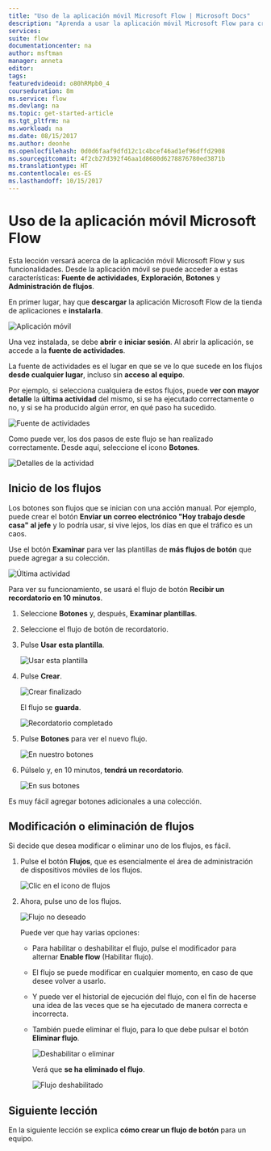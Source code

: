 ```yaml
---
title: "Uso de la aplicación móvil Microsoft Flow | Microsoft Docs"
description: "Aprenda a usar la aplicación móvil Microsoft Flow para crear y administrar flujos."
services: 
suite: flow
documentationcenter: na
author: msftman
manager: anneta
editor: 
tags: 
featuredvideoid: o80hRMpb0_4
courseduration: 8m
ms.service: flow
ms.devlang: na
ms.topic: get-started-article
ms.tgt_pltfrm: na
ms.workload: na
ms.date: 08/15/2017
ms.author: deonhe
ms.openlocfilehash: 0d0d6faaf9dfd12c1c4bcef46ad1ef96dffd2908
ms.sourcegitcommit: 4f2cb27d392f46aa1d8680d6278876780ed3871b
ms.translationtype: HT
ms.contentlocale: es-ES
ms.lasthandoff: 10/15/2017
---
```

# <a name="use-the-microsoft-flow-mobile-app"></a>Uso de la aplicación móvil Microsoft Flow
Esta lección versará acerca de la aplicación móvil Microsoft Flow y sus funcionalidades. Desde la aplicación móvil se puede acceder a estas características: **Fuente de actividades**, **Exploración**, **Botones** y **Administración de flujos**.

En primer lugar, hay que **descargar** la aplicación Microsoft Flow de la tienda de aplicaciones e **instalarla**.

![Aplicación móvil](./media/learning-mobile-app/open-mobile-app.png)

Una vez instalada, se debe **abrir** e **iniciar sesión**. Al abrir la aplicación, se accede a la **fuente de actividades**.

La fuente de actividades es el lugar en que se ve lo que sucede en los flujos **desde cualquier lugar**, incluso sin **acceso al equipo**.

Por ejemplo, si selecciona cualquiera de estos flujos, puede **ver con mayor detalle** la **última actividad** del mismo, si se ha ejecutado correctamente o no, y si se ha producido algún error, en qué paso ha sucedido.

![Fuente de actividades](./media/learning-mobile-app/see-all-activity.png)

Como puede ver, los dos pasos de este flujo se han realizado correctamente. Desde aquí, seleccione el icono **Botones**.

![Detalles de la actividad](./media/learning-mobile-app/activity-details.png)

## <a name="how-flows-are-started"></a>Inicio de los flujos
   Los botones son flujos que se inician con una acción manual. Por ejemplo, puede crear el botón **Enviar un correo electrónico "Hoy trabajo desde casa" al jefe**
y lo podría usar, si vive lejos, los días en que el tráfico es un caos.

Use el botón **Examinar** para ver las plantillas de **más flujos de botón** que puede agregar a su colección.

![Última actividad](./media/learning-mobile-app/click-browse-button.png)

Para ver su funcionamiento, se usará el flujo de botón **Recibir un recordatorio en 10 minutos**.

1. Seleccione **Botones** y, después, **Examinar plantillas**.
2. Seleccione el flujo de botón de recordatorio.
3. Pulse **Usar esta plantilla**.
   
    ![Usar esta plantilla](./media/learning-mobile-app/use-this-template.png)
4. Pulse **Crear**.
   
    ![Crear finalizado](./media/learning-mobile-app/create-complete.png)
   
    El flujo se **guarda**.
   
    ![Recordatorio completado](./media/learning-mobile-app/complete-reminder.png)
5. Pulse **Botones** para ver el nuevo flujo. 
   
    ![En nuestro botones](./media/learning-mobile-app/button-send-reminder.png)
6. Púlselo y, en 10 minutos, **tendrá un recordatorio**.
   
    ![En sus botones](./media/learning-mobile-app/in-your-collection.png)

Es muy fácil agregar botones adicionales a una colección.

## <a name="modify-or-delete-a-flow"></a>Modificación o eliminación de flujos
Si decide que desea modificar o eliminar uno de los flujos, es fácil.

1. Pulse el botón **Flujos**, que es esencialmente el área de administración de dispositivos móviles de los flujos.
   
    ![Clic en el icono de flujos](./media/learning-mobile-app/click-flows-button.png)
2. Ahora, pulse uno de los flujos.
   
    ![Flujo no deseado](./media/learning-mobile-app/send-a-reminder.png)
   
    Puede ver que hay varias opciones:
   
   * Para habilitar o deshabilitar el flujo, pulse el modificador para alternar **Enable flow** (Habilitar flujo).
   * El flujo se puede modificar en cualquier momento, en caso de que desee volver a usarlo. 
   * Y puede ver el historial de ejecución del flujo, con el fin de hacerse una idea de las veces que se ha ejecutado de manera correcta e incorrecta.
   * También puede eliminar el flujo, para lo que debe pulsar el botón **Eliminar flujo**.
     
     ![Deshabilitar o eliminar](./media/learning-mobile-app/disable-delete.png)
     
     Verá que **se ha eliminado el flujo**.
     
     ![Flujo deshabilitado](./media/learning-mobile-app/disabled-flow.png)

## <a name="next-lesson"></a>Siguiente lección
En la siguiente lección se explica **cómo crear un flujo de botón** para un equipo. 

